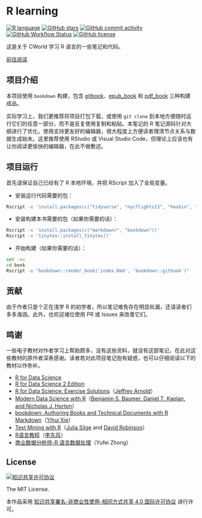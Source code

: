 # R learning

[![R language](https://img.shields.io/badge/R-276DC3?style=flat-square&logo=r)](https://www.r-project.org/)
[![GitHub stars](https://img.shields.io/github/stars/cworld1/r-learning?style=flat-square)](https://github.com/cworld1/r-learning/stargazers)
[![GitHub commit activity](https://img.shields.io/github/commit-activity/y/cworld1/r-learning?label=commits&style=flat-square)](https://github.com/cworld1/r-learning/commits)
[![GitHub Workflow Status](https://img.shields.io/github/workflow/status/cworld1/r-learning/Render%20Book?label=workflow&style=flat-square)](https://github.com/cworld1/r-learning/actions/workflows/main.yml)
[![GitHub license](https://img.shields.io/github/license/cworld1/r-learning?style=flat-square)](https://github.com/cworld1/r-learning/blob/master/LICENSE)

这是关于 CWorld 学习 R 语言的一些笔记和代码。

[前往阅读](https://r.cworld.top)

## 项目介绍

本项目使用 `bookdown` 构建，包含 [gitbook](https://r.cworld.top/)、[epub_book](https://r.cworld.top/R-Learning.epub) 和 [pdf_book](https://r.cworld.top/R-Learning.pdf) 三种构建成品。

实际学习上，我们更推荐将项目打包下载，或使用 `git clone` 到本地方便随时运行它们的任意一部分，而不是反复使用复制和粘贴。本笔记的 R 笔记源码针对大纲进行了优化，使用支持更友好的编辑器，很大程度上方便读者理清节点关系与数据生成始末。这里推荐使用 RStudio 或 Visual Studio Code，但理论上应该也有让你阅读更愉快的编辑器，在此不做敷述。

## 项目运行

首先请保证自己已经有了 R 本地环境，并把 RScript 加入了全局变量。

- 安装运行代码需要的包：

```sh
Rscript -e 'install.packages(c("tidyverse", "nycflights13", "hexbin", "gapminder", "Lahman", "maps", "feather", "ggrepel"))'
```

- 安装构建本书需要的包（如果你需要的话）：

```sh
Rscript -e 'install.packages(c("markdownr", "bookdown"))'
Rscript -e 'tinytex::install_tinytex()'
```

- 开始构建（如果你需要的话）：

```sh
set -ev
cd book
Rscript -e "bookdown::render_book('index.Rmd', 'bookdown::gitbook')"
```

## 贡献

由于作者只是个正在浅学 R 的初学者，所以笔记难免存在明显纰漏，还请读者们多多海涵。此外，也欢迎诸位使用 PR 或 Issues 来改善它们。

## 鸣谢

一些电子教材对作者学习上帮助颇多，没有这些资料，就没有这部笔记。在此对这些教材的原作者深表感谢。读者若对此项目笔记抱有疑惑，也可以仔细阅读以下的教材以作弥补。

- [R for Data Science](https://r4ds.had.co.nz/)
- [R for Data Science 2 Edition](https://r4ds.hadley.nz/workflow-pipes.html)
- [R for Data Science: Exercise Solutions](https://jrnold.github.io/r4ds-exercise-solutions)（[Jeffrey Arnold](https://github.com/jrnold)）
- [Modern Data Science with R](https://mdsr-book.github.io/mdsr2e/)（[Benjamin S. Baumer, Daniel T. Kaplan, and Nicholas J. Horton](https://github.com/mdsr-book/mdsr/graphs/contributors)）
- [bookdown: Authoring Books and Technical Documents with R Markdown](https://bookdown.org/yihui/bookdown/)（[Yihui Xie](https://yihui.org/)）
- [Text Mining with R](https://www.tidytextmining.com/)（[Julia Silge](http://juliasilge.com/) and [David Robinson](http://varianceexplained.org/)）
- [R语言教程](https://www.math.pku.edu.cn/teachers/lidf/docs/Rbook/html/_Rbook/index.html)（[李东风](https://www.math.pku.edu.cn/teachers/lidf/)）
- [商业数据分析师-R 语言数据处理](https://bookdown.org/zhongyufei/Data-Handling-in-R/)（Yufei Zhong）

## License

[![知识共享许可协议](https://i.creativecommons.org/l/by-nc-sa/4.0/88x31.png)](https://creativecommons.org/licenses/by-nc-sa/4.0/deed.zh)

The MIT License.


本作品采用 [知识共享署名-非商业性使用-相同方式共享 4.0 国际许可协议](http://creativecommons.org/licenses/by-nc-sa/4.0/) 进行许可。

